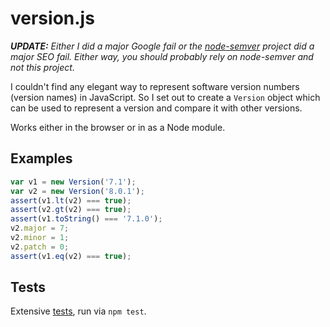 # version.js

_**UPDATE:** Either I did a major Google fail or the [node-semver](https://github.com/isaacs/node-semver)
project did a major SEO fail. Either way, you should probably rely on *node-semver*
and not this project._

I couldn't find any elegant way to represent software version numbers (version
names) in JavaScript. So I set out to create a `Version` object which can be
used to represent a version and compare it with other versions.

Works either in the browser or in as a Node module.

## Examples

```js
var v1 = new Version('7.1');
var v2 = new Version('8.0.1');
assert(v1.lt(v2) === true);
assert(v2.gt(v2) === true);
assert(v1.toString() === '7.1.0');
v2.major = 7;
v2.minor = 1;
v2.patch = 0;
assert(v1.eq(v2) === true);
```

## Tests

Extensive [tests](blob/master/tests/index.js), run via `npm test`.
